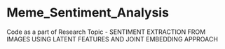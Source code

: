 # Meme_Sentiment_Analysis
Code as a part of Research Topic - SENTIMENT EXTRACTION FROM IMAGES USING LATENT FEATURES AND JOINT EMBEDDING APPROACH

